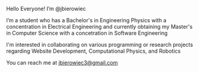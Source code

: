 Hello Everyone! I’m @jbierowiec

I’m a student who has a Bachelor's in Engineering Physics with a concentration in Electrical Engineering and currently obtaining my Master's in Computer Science with a concetration in Software Engineering

I'm interested in collaborating on various programming or research projects regarding Website Development, Computational Physics, and Robotics

You can reach me at jbierowiec3@gmail.com

<!---
jbierowiec/jbierowiec is a ✨ special ✨ repository because its `README.md` (this file) appears on your GitHub profile.
You can click the Preview link to take a look at your changes.
--->
